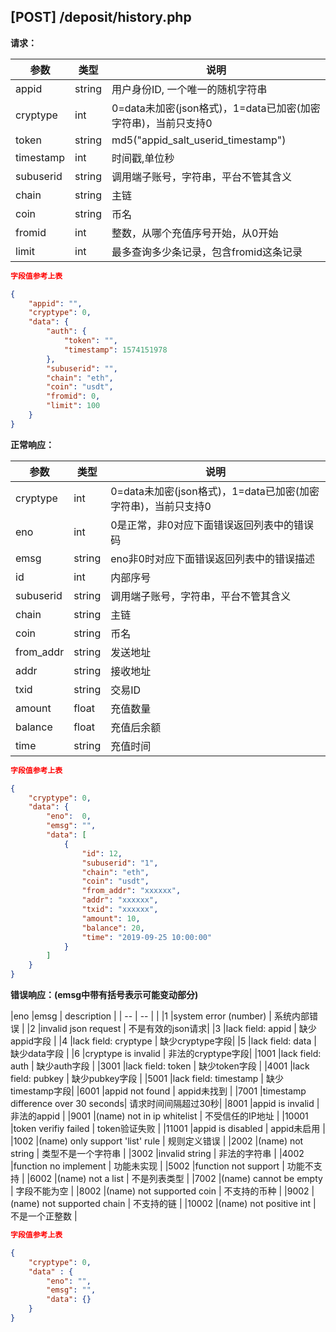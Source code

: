 ## [POST] /deposit/history.php

**请求：**

|参数      |类型   |说明                                                     |  
| --      |--     | --                                                     |
|appid    |string |用户身份ID, 一个唯一的随机字符串                            |   
|cryptype |int    |0=data未加密(json格式)，1=data已加密(加密字符串)，当前只支持0 | 
|token    |string |md5("appid_salt_userid_timestamp")                     |
|timestamp|int    |时间戳,单位秒                                             |
|subuserid|string |调用端子账号，字符串，平台不管其含义                          |
|chain    |string |主链                                                    |
|coin     |string |币名                                                    |
|fromid   |int    |整数，从哪个充值序号开始，从0开始                            |
|limit    |int    |最多查询多少条记录，包含fromid这条记录                       |

```json
字段值参考上表

{
    "appid": "", 
    "cryptype": 0, 
    "data": {
        "auth": {
            "token": "", 
            "timestamp": 1574151978   
        },
        "subuserid": "", 
        "chain": "eth",
        "coin": "usdt",  
        "fromid": 0,     
        "limit": 100     
    }
}
```

**正常响应：**

|参数      |类型   |说明                                                             |  
| --      |--     | --                                                             |
|cryptype  |int    |0=data未加密(json格式)，1=data已加密(加密字符串)，当前只支持0         |   
|eno       |int    |0是正常，非0对应下面错误返回列表中的错误码                            | 
|emsg      |string |eno非0时对应下面错误返回列表中的错误描述                             |
|id        |int    |内部序号                                                     |
|subuserid |string |调用端子账号，字符串，平台不管其含义                                 |
|chain     |string |主链                                                         |
|coin      |string |币名                                                            |
|from_addr |string |发送地址                                                        |
|addr      |string |接收地址                                                        |
|txid      |string |交易ID                                                         |
|amount    |float  |充值数量                                                        |
|balance   |float  |充值后余额                                                      |
|time      |string |充值时间                                                        |

```json
字段值参考上表

{
    "cryptype": 0,  
    "data": {
        "eno":  0,  
        "emsg": "", 
        "data": [
            {
                "id": 12,                
                "subuserid": "1",       
                "chain": "eth",               
                "coin": "usdt",
                "from_addr": "xxxxxx",               
                "addr": "xxxxxx",            
                "txid": "xxxxxx",            
                "amount": 10,                 
                "balance": 20,                
                "time": "2019-09-25 10:00:00"       
            }
        ]
    }
}
```

**错误响应：(emsg中带有括号表示可能变动部分)**


|eno    |emsg                                |  description    |
| --    | --                                 |                 |
|1      |system error (number)               |  系统内部错误     |
|2      |invalid json request                |  不是有效的json请求|
|3      |lack field: appid                   |  缺少appid字段   |
|4      |lack field: cryptype                |  缺少cryptype字段|
|5      |lack field: data                    |  缺少data字段    |
|6      |cryptype is invalid                 |  非法的cryptype字段|
|1001   |lack field: auth                    |  缺少auth字段    |
|3001   |lack field: token                   |  缺少token字段   |
|4001   |lack field: pubkey                  |  缺少pubkey字段  |
|5001   |lack field: timestamp               |  缺少timestamp字段|
|6001   |appid not found                     |  appid未找到    |
|7001   |timestamp difference over 30 seconds|  请求时间间隔超过30秒|
|8001   |appid is invalid                    |  非法的appid    |
|9001   |(name) not in ip whitelist          |  不受信任的IP地址 |
|10001  |token verifiy failed                |  token验证失败   |
|11001  |appid is disabled                   |  appid未启用     |
|1002   |(name) only support 'list' rule     |  规则定义错误     |
|2002   |(name) not string                   |  类型不是一个字符串 |
|3002   |invalid string                      |  非法的字符串     |
|4002   |function no implement               |  功能未实现       |
|5002   |function not support                |  功能不支持       |
|6002   |(name) not a list                   |  不是列表类型     |
|7002   |(name) cannot be empty              |  字段不能为空     |
|8002   |(name) not supported coin           |  不支持的币种     |
|9002   |(name) not supported chain          |  不支持的链     |
|10002  |(name) not positive int             |  不是一个正整数   |

```json
字段值参考上表

{
    "cryptype": 0,  
    "data" : {
        "eno": "",          
        "emsg": "", 
        "data": {}
    }
}
```

&nbsp;